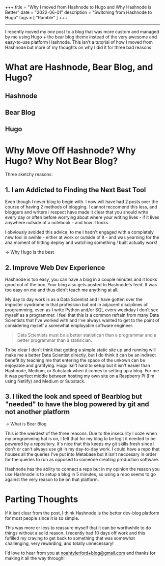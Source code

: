 +++
title = "Why I moved from Hashnode to Hugo and Why Hashnode is Better"
date = "2022-06-01"
description = "Switching from Hashnode to Hugo"
tags = [
    "Ramble"
]
+++
***
I recently moved my _one_ post to a blog that was more custom and managed by me using Hugo + the bear blog theme instead of the very awesome and easy-to-use platform Hashnode.  This isn't a tutorial of how I moved from Hashnode but more of my thoughts on why I did it for three bad reasons. 

# What are Hashnode, Bear Blog, and Hugo?
## Hashnode
## Bear Blog
## Hugo 

# Why Move Off Hashnode? Why Hugo? Why Not Bear Blog?
Three sketchy reasons:

## 1. I am Addicted to Finding the Next Best Tool

Even though I never blog to begin with. I now will have had 2 posts over the course of having 2 methods of blogging. I cannot reccomend this less, and bloggers and writers I respect have made it clear that you should write every day or often before worrying about where your writing lives - if it lives anywhere outside of a notebook - and how it looks. 

I obviously avoided this advice, to me I hadn't engaged with a completely new tool in awihle - either at work or outside of it - and was yearning for the aha moment of hitting deploy and watching something _I_ built actually work! 

-> Why Hugo is the best 

## 2. Improve Web Dev Experience
Hashnode is too easy, you can have a blog in a couple minutes and it looks good out of the box. Your blog also gets posted to Hashnode's feed. It was too easy on me and thus didn't teach me anything at all.

My day to day work is as a Data Scientist and I have gotten over the imposter syndrome in that profession but not in adjacent disciplines of programming, even as I write Python and/or SQL every weekday I don't see myself as a programmer. I feel that this is a common refrain from many Data Scientists that I've worked with and I've always wanted to get to the point of considering myself a somewhat employable software engineer.

> Data Scientists must be a better statistican than a programmar and a better programmar than a statisician. 

To be clear I don't think that getting a simple static site up and running will make me a better Data Scientist directly, but I do think it can be an indirect benefit by teaching me that entering the space of the unkown can be enjoyable and gratifying. Hugo isn't hard to setup but it isn't easier than Hashnode, Medium, or Substack when it comes to setting up a blog. For me it was perfect middle between hosting my own site on a Raspberry Pi (I'm using Netlify) and Medium or Substack. 

## 3. I liked the look and speed of Bearblog but "needed" to have the blog powered by git and not another platform
-> What is Bear Blog

This is the weirdest of the three reasons. Due to the insecurity I ooze when my programming hat is on, I felt that for my blog to be legit it needed to be powered by a repository. It's nice that this keeps my git skills fresh since I don't or can't always use git in my day-to-day work. I could have a repo that houses all the queries I've put into Metabase but it isn't neccesary in order for the queries to run as opposed to someone creating production software. 

Hashnode has the ability to connect a repo but in my opinion the reason you use Hashnode is to setup a blog in 5 minutes, so using a repo seems to go against the very reason to be on that platform. 

# Parting Thoughts
If it isnt clear from the post, I think Hashnode is the better dev-blog platform for most people since it is so simple. 

This was more or less to reassure myself that it can be worthwhile to do things without a solid reason. I recently had 10 days off work and this fufilled my craving to get back to something that was somewhat challenging, very rewarding, and totally unnecessary!

I'd love to hear from you at noahtylerford+blog@gmail.com and thanks for making it all the way through!
